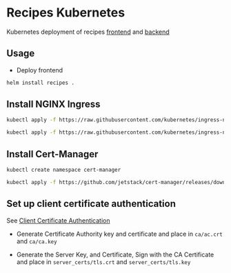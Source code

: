 # Recipes Kubernetes

Kubernetes deployment of recipes [frontend](https://github.com/globz-eu/recipes) and [backend](https://github.com/globz-eu/recipes-backend)

## Usage

* Deploy frontend

```bash
helm install recipes .
```
## Install NGINX Ingress

```bash
kubectl apply -f https://raw.githubusercontent.com/kubernetes/ingress-nginx/nginx-0.26.1/deploy/static/mandatory.yaml
```

```bash
kubectl apply -f https://raw.githubusercontent.com/kubernetes/ingress-nginx/nginx-0.26.1/deploy/static/provider/cloud-generic.yaml
```

## Install Cert-Manager

```bash
kubectl create namespace cert-manager
```

```bash
kubectl apply -f https://github.com/jetstack/cert-manager/releases/download/v0.11.0/cert-manager.yaml
```

## Set up client certificate authentication

See [Client Certificate Authentication](https://kubernetes.github.io/ingress-nginx/examples/auth/client-certs/)

* Generate Certificate Authority key and certificate and place in `ca/ac.crt` and `ca/ca.key`

* Generate the Server Key, and Certificate, Sign with the CA Certificate and place in `server_certs/tls.crt` and `server_certs/tls.key`
